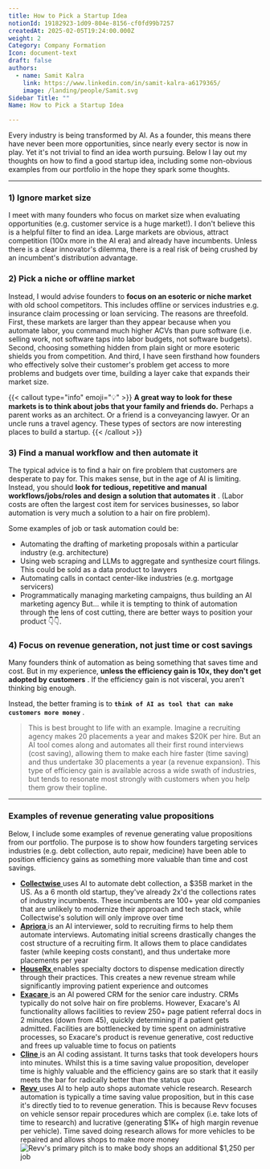 ```yaml
---
title: How to Pick a Startup Idea
notionId: 19182923-1d09-804e-8156-cf0fd99b7257
createdAt: 2025-02-05T19:24:00.000Z
weight: 2
Category: Company Formation
Icon: document-text
draft: false
authors:
  - name: Samit Kalra
    link: https://www.linkedin.com/in/samit-kalra-a6179365/
    image: /landing/people/Samit.svg
Sidebar Title: ""
Name: How to Pick a Startup Idea

---
```




Every industry is being transformed by AI. As a founder, this means there have never been more opportunities, since nearly every sector is now in play. Yet it's not trivial to find an idea worth pursuing. Below I lay out my thoughts on how to find a good startup idea, including some non-obvious examples from our portfolio in the hope they spark some thoughts.

---


### 1) Ignore market size


I meet with many founders who focus on market size when evaluating opportunities (e.g. customer service is a huge market!). I don't believe this is a helpful filter to find an idea. Large markets are obvious, attract competition (100x more in the AI era) and already have incumbents. Unless there is a clear innovator's dilemma, there is a real risk of being crushed by an incumbent's distribution advantage.

###  **2) Pick a niche or offline market** 


Instead, I would advise founders to  **focus on an esoteric or niche market**  with old school competitors. This includes offline or services industries e.g. insurance claim processing or loan servicing. The reasons are threefold. First, these markets are larger than they appear because when you automate labor, you command much higher ACVs than pure software (i.e. selling work, not software taps into labor budgets, not software budgets). Second, choosing something hidden from plain sight or more esoteric shields you from competition. And third, I have seen firsthand how founders who effectively solve their customer's problem get access to more problems and budgets over time, building a layer cake that expands their market size.

{{< callout type="info" emoji="💡" >}}
 **A great way to look for these markets is to think about jobs that your family and friends do.**  Perhaps a parent works as an architect. Or a friend is a conveyancing lawyer. Or an uncle runs a travel agency. These types of sectors are now interesting places to build a startup.
{{< /callout >}}


###  **3) Find a manual workflow and then automate it** 


The typical advice is to find a hair on fire problem that customers are desperate to pay for. This makes sense, but in the age of AI is limiting. Instead, you should  **look for tedious, repetitive and manual workflows/jobs/roles and design a solution that automates it** . (Labor costs are often the largest cost item for services businesses, so labor automation is very much a solution to a hair on fire problem). 

Some examples of job or task automation could be: 

- Automating the drafting of marketing proposals within a particular industry (e.g. architecture)
- Using web scraping and LLMs to aggregate and synthesize court filings. This could be sold as a data product to lawyers
- Automating calls in contact center-like industries (e.g. mortgage servicers)
- Programmatically managing marketing campaigns, thus building an AI marketing agency
But… while it is tempting to think of automation through the lens of cost cutting, there are better ways to position your product 👇👇.

###  **4) Focus on revenue generation, not just time or cost savings** 


Many founders think of automation as being something that saves time and cost. But in my experience,  **unless the efficiency gain is 10x, they don't get adopted by customers** . If the efficiency gain is not visceral, you aren't thinking big enough.

Instead, the better framing is to  **`think of AI as tool that can make customers more money`** .

> This is best brought to life with an example. Imagine a recruiting agency makes 20 placements a year and makes $20K per hire. But an AI tool comes along and automates all their first round interviews (cost saving), allowing them to make each hire faster (time saving) and thus undertake 30 placements a year (a revenue expansion). This type of efficiency gain is available across a wide swath of industries, but tends to resonate most strongly with customers when you help them grow their topline. 


---


###  **Examples of revenue generating value propositions** 


Below, I include some examples of revenue generating value propositions from our portfolio. The purpose is to show how founders targeting services industries (e.g. debt collection, auto repair, medicine) have been able to position efficiency gains as something more valuable than time and cost savings.

- [ **Collectwise** ](https://collectwise.com/) uses AI to automate debt collection, a $35B market in the US. As a 6 month old startup, they've already 2x'd the collections rates of industry incumbents. These incumbents are 100+ year old companies that are unlikely to modernize their approach and tech stack, while Collectwise's solution will only improve over time
- [ **Apriora** ](https://www.apriora.ai/) is an AI interviewer, sold to recruiting firms to help them automate interviews. Automating initial screens drastically changes the cost structure of a recruiting firm. It allows them to place candidates faster (while keeping costs constant), and thus undertake more placements per year
- [ **HouseRx** ](https://houserx.com/) enables specialty doctors to dispense medication directly through their practices. This creates a new revenue stream while significantly improving patient experience and outcomes
- [ **Exacare** ](https://www.exacare.com/) is an AI powered CRM for the senior care industry. CRMs typically do not solve hair on fire problems. However, Exacare's AI functionality allows facilities to review 250+ page patient referral docs in 2 minutes (down from 45), quickly determining if a patient gets admitted. Facilities are bottlenecked by time spent on administrative processes, so Exacare's product is revenue generative, cost reductive and frees up valuable time to focus on patients
- [ **Cline** ](https://cline.bot/) is an AI coding assistant. It turns tasks that took developers hours into minutes. Whilst this is a time saving value proposition, developer time is highly valuable and the efficiency gains are so stark that it easily meets the bar for radically better than the status quo
- [ **Revv** ](https://www.revvhq.com/) uses AI to help auto shops automate vehicle research. Research automation is typically a time saving value proposition, but in this case it's directly tied to to revenue generation. This is because Revv focuses on vehicle sensor repair procedures which are complex (i.e. take lots of time to research) and lucrative (generating $1K+ of high margin revenue per vehicle). Time saved doing research allows for more vehicles to be repaired and allows shops to make more money
![Revv's primary pitch is to make body shops an additional $1,250 per job](https://prod-files-secure.s3.us-west-2.amazonaws.com/52e751b5-230f-4649-8c4e-0224e58da4f9/370e296b-f1ec-4862-970d-c6e37079c7a0/Screen_Shot_2025-02-02_at_1.08.01_PM.png?X-Amz-Algorithm=AWS4-HMAC-SHA256&X-Amz-Content-Sha256=UNSIGNED-PAYLOAD&X-Amz-Credential=ASIAZI2LB4664XU6ORQW%2F20251006%2Fus-west-2%2Fs3%2Faws4_request&X-Amz-Date=20251006T062303Z&X-Amz-Expires=3600&X-Amz-Security-Token=IQoJb3JpZ2luX2VjEO%2F%2F%2F%2F%2F%2F%2F%2F%2F%2F%2FwEaCXVzLXdlc3QtMiJGMEQCIGs2fMsUk0piPmPsTRcFKG3A5oFIHlRuaaI8LGRjcx44AiAupazkT9DvQ5oHhxMFzTtCYB4FK1gTyn3NuQ97OxhHEiqIBAiH%2F%2F%2F%2F%2F%2F%2F%2F%2F%2F8BEAAaDDYzNzQyMzE4MzgwNSIMyPl4PzvjoCVbzzwYKtwDZuRgR1pqHVLu8pbN4Dcq8TqTkh%2BTD2HskfHSGFNk%2B3QWLLS69bgWq6o%2Bbeh5OPV12WdWLTqTz4oNuHdwpLH%2BKOqeh7%2FEM20ZRxmyVaQkYu5ABv6%2B9jFPYgJ%2B%2Bv2ZIwkhqcWtJpBGgYZH3UFZFRedUAwG3d%2FJDhwUP%2FdeAIYEJ5cDQlms1tF2Aqk%2FRCaytz5T4rJWeieI30Vbl%2BQkzh9TyiFRZKi3nqlg7QSly3QImHAsHuiCTRlEDWc7ORdvrm0Ez1KoZFYoDK22y5jnJpZVvszq3b%2FNFdm0HOn71sDrUjXhdiKKyydqztjDBSawamVaZObBP0lsQFx6cRujO0YdWjxxlWqKGd44lptAq3Ce1053rEOvzyJP2AeCBeksz3DcwQk7u6wZErGY%2FTH0JCmpaf4cfWwMcr4xs4dpj14VumqbZGL42PwIxzKJiOXwJUSGtpo%2Bv34MujMko4OPaE5qx6lKp%2BQ%2FpCm3KyLXrLlevBRS3pd1rVhxI4%2B0fn4Q0DOOHTCh5MqkQ3ZJGFdncUYe4f96AGuo7Iqu%2BgkKd0FqtuSumNGv0XyL1F5EthbzuUtidJ5hPsRb5DYHsYYfxS%2FXvj6rWJw%2FztgvfyAtRv%2BXwfyhrGsy8l3VtPdBZkgwmr6NxwY6pgHk2Xov%2Fg7YY2Ek2t34joRyNEDHFdW%2BBdtQpM1uzCDzwHCA3Lg5Cal3xPLrD9pBa5foALUiD9xnqoFHlfUqRuYugWCnZsirNlcoKnH6YfJFsffC0jEaXDTH69n77JefN1Ja6ufCDarbgGwB6QEo0Tk1TXldRV2XwTyfkn64Feg1lshlciNvXfrdVOEvMbMfRyHlq1EAbF6aGqljZa9%2FACbOALKRcraH&X-Amz-Signature=8016903447a127d871980b00ddde346e141b6ffaa7e8d6db5ecbefa0e491f3e3&X-Amz-SignedHeaders=host&x-amz-checksum-mode=ENABLED&x-id=GetObject)

